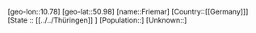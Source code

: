﻿---
location: [50.98,10.78]
mapzoom: [7,12] 
mapmarker: city 
type: City
tags:
- geo/City


SpocWebEntityId: 30292
isDeleted: false
confidential: public

---
[geo-lon::10.78]
[geo-lat::50.98]
[name::Friemar]
[Country::[[Germany]]]
[State :: [[../../Thüringen]] ]
[Population::]
[Unknown::]

